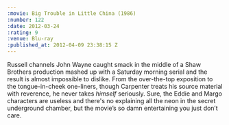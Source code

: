 ```yaml
--- 
:movie: Big Trouble in Little China (1986)
:number: 122
:date: 2012-03-24
:rating: 9
:venue: Blu-ray
:published_at: 2012-04-09 23:38:15 Z
---
```

Russell channels John Wayne caught smack in the middle of a Shaw Brothers production mashed up with a Saturday morning serial and the result is almost impossible to dislike. From the over-the-top exposition to the tongue-in-cheek one-liners, though Carpenter treats his source material with reverence, he never takes _himself_ seriously. Sure, the Eddie and Margo characters are useless and there's no explaining all the neon in the secret underground chamber, but the movie’s so damn entertaining you just don’t care. 